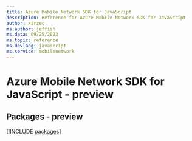 ```yaml
---
title: Azure Mobile Network SDK for JavaScript
description: Reference for Azure Mobile Network SDK for JavaScript
author: xirzec
ms.author: jeffish
ms.data: 09/25/2023
ms.topic: reference
ms.devlang: javascript
ms.service: mobilenetwork
---
```

# Azure Mobile Network SDK for JavaScript - preview
## Packages - preview
[!INCLUDE [packages](mobile-network-index.md)]